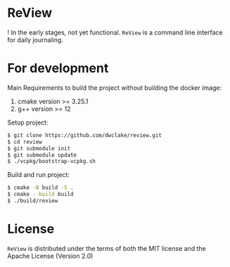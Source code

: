 # ReView
! In the early stages, not yet functional.
`ReView` is a command line interface for daily journaling.

# For development
Main Requirements to build the project without building the docker image:
1. cmake version >= 3.25.1
2. g++ version >= 12

Setup project:
```bash
$ git clone https://github.com/dwclake/review.git
$ cd review
$ git submodule init
$ git submodule update
$ ./vcpkg/bootstrap-vcpkg.sh
```
Build and run project:
```bash
$ cmake -B build -S .
$ cmake --build build
$ ./build/review
```
# License
`ReView` is distributed under the terms of both the MIT license and the Apache License (Version 2.0)
